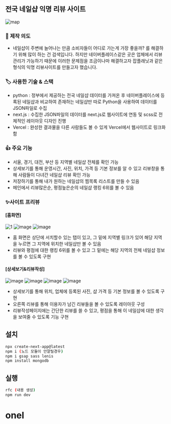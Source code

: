 ## 전국 네일샵 익명 리뷰 사이트
![map](https://github.com/HwangInJi/project3-nail/assets/163365140/663328fa-5cd5-4fa8-b167-258f2aee549d)

### 📑 제작 의도

- 네일샵이 주변에 늘어나는 만큼 소비자들이 어디로 가는게 가장 좋을까? 를 해결하기 위해 많이 하는 건 검색입니다. 하지만 네이버플레이스같은 곳은 업체에서 리뷰관리가 가능하기 때문에 이러한 문제점을 조금이나마 해결하고자 잡플래닛과 같은 형식의 익명 리뷰사이트를 만들고자 했습니다.

### 🏷️ 사용한 기술 & 스택

- python : 정부에서 제공하는 전국 네일샵 데이터를 가져온 후 네이버플레이스에 등록된 네일샵과 비교하여 존재하는 네일샵만 따로 Python을 사용하여 데이터를 JSON파일로 수집
- next.js  : 수집한 JSON파일의 데이터를 next.js로 웹사이트에 연동 및 scss로 전체적인 레이아웃 디자인 진행
- Vercel : 완성한 결과물을 다른 사람들도 볼 수 있게 Vercel에서 웹사이트로 링크화함

### 👍 주요 기능

- 서울, 경기, 대전, 부산 등 지역별 네일샵 전체를 확인 가능
- 상세보기를 통해 운영시간, 사진, 위치, 가격 등 기본 정보를 알 수 있고 리뷰창을 통해 사람들이 다녀간 네일샵 리뷰 확인 가능 
- 저장하기를 통해 내가 원하는 네일샵의 찜목록 리스트를 만들 수 있음
- 메인에서 리뷰많은순, 평점높은순의 네일샵 랭킹 6위를 볼 수 있음

### ✨사이트 프리뷰

#### [홈화면]

![1](https://github.com/HwangInJi/project3-nail/assets/163365140/376c64b4-2b46-4125-81e4-b54ba39d5702)
![image](https://github.com/HwangInJi/project3-nail/assets/163365140/292e64a9-3dd3-4406-bfb6-2f64b184bac4)
![image](https://github.com/HwangInJi/project3-nail/assets/163365140/58d66b66-4053-4d2c-854c-34e8364f885a)

- 홈 화면은 상단에 서치할수 있는 탭이 있고, 그 밑에 지역별 링크가 있어 해당 지역을 누르면 그 지역에 위치한 네일샵만 볼 수 있음
- 리뷰와 평점에 대한 랭킹 6위를 볼 수 있고 그 밑에는 해당 지역의 전체 네일샵 정보를 볼 수 있도록 구현

#### [상세보기&리뷰작성]

![image](https://github.com/HwangInJi/project3-nail/assets/163365140/99b80a6d-925f-48a0-919f-45f3b068e2ab)
![image](https://github.com/HwangInJi/project3-nail/assets/163365140/292e64a9-3dd3-4406-bfb6-2f64b184bac4)
![image](https://github.com/HwangInJi/project3-nail/assets/163365140/58d66b66-4053-4d2c-854c-34e8364f885a)
![image](https://github.com/HwangInJi/project3-nail/assets/163365140/583229c7-64a2-41a3-838e-c07f9af11572)

- 상세보기를 통해 위치, 업체에 등록된 사진, 샵 가격 등 기본 정보를 볼 수 있도록 구현
- 오른쪽 리뷰를 통해 이용자가 남긴 리뷰들을 볼 수 있도록 레이아웃 구성
- 리뷰작성페이지에는 간단한 리뷰를 쓸 수 있고, 평점을 통해 이 네일샵에 대한 생각을 보여줄 수 있도록 기능 구현
  
## 설치

```bash
npx create-next-app@latest
npm i (노드 모듈이 안깔릴경우)
npm i gsap sass lenis
npm install mongodb
```

## 실행

```bash
rfc (내용 생성)
npm run dev
```
# onel
